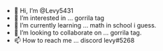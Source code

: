 - 👋 Hi, I’m @Levy5431
- 👀 I’m interested in ... gorrila tag
- 🌱 I’m currently learning ... math in school i guess.
- 💞️ I’m looking to collaborate on ... gorrila tag.
- 📫 How to reach me ... discord levy#5268

<!---
Levy5431/Levy5431 is a ✨ special ✨ repository because its `README.md` (this file) appears on your GitHub profile.
You can click the Preview link to take a look at your changes.
--->
